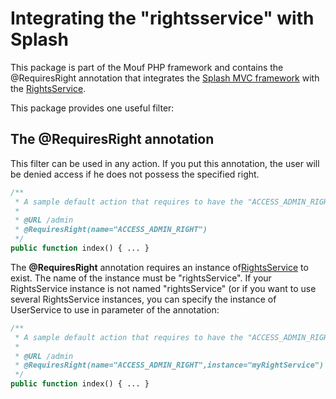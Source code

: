 Integrating the "rightsservice" with Splash
===========================================

This package is part of the Mouf PHP framework and contains the @RequiresRight annotation that integrates the [Splash MVC framework](http://mouf-php.com/packages/mouf/mvc.splash/index.md) with the [RightsService](http://mouf-php.com/packages/mouf/security.rightsservice/README.md).

This package provides one useful filter:

The <b>@RequiresRight</b> annotation
------------------------------------

This filter can be used in any action. If you put this annotation, the user will be denied access
if he does not possess the specified right.

```php
/**
 * A sample default action that requires to have the "ACCESS_ADMIN_RIGHT" right.
 *
 * @URL /admin
 * @RequiresRight(name="ACCESS_ADMIN_RIGHT")
 */
public function index() { ... }
```

The <b>@RequiresRight</b> annotation requires an instance of[RightsService](http://mouf-php.com/packages/mouf/security.rightsservice/README.md) to exist. The
name of the instance must be "rightsService".
If your RightsService instance is not named "rightsService" (or if you want to use several RightsService instances,
you can specify the instance of UserService to use in parameter of the annotation:

```php
/**
 * A sample default action that requires to have the "ACCESS_ADMIN_RIGHT" right.
 *
 * @URL /admin
 * @RequiresRight(name="ACCESS_ADMIN_RIGHT",instance="myRightService")
 */
public function index() { ... }
```
